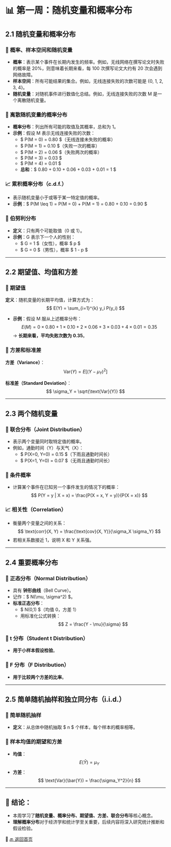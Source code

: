 # 📊 第一周：随机变量和概率分布

## 2.1 随机变量和概率分布
### 📌 概率、样本空间和随机变量
- **概率**：表示某个事件在长期内发生的频率。例如，无线网络在撰写论文时失败的概率是 20%，则意味着长期来看，每 100 次撰写论文大约有 20 次会遇到网络故障。
- **样本空间**：所有可能结果的集合。例如，无线连接失败的次数可能是 {0, 1, 2, 3, 4}。
- **随机变量**：对随机事件进行数值化总结。例如，无线连接失败的次数 M 是一个离散随机变量。

### 🎯 离散随机变量的概率分布
- **概率分布**：列出所有可能的取值及其概率，总和为 1。
- **示例**：假设 M 表示无线连接失败的次数：
  - $ P(M = 0) = 0.80 $（无线连接未失败的概率）
  - $ P(M = 1) = 0.10 $（失败一次的概率）
  - $ P(M = 2) = 0.06 $（失败两次的概率）
  - $ P(M = 3) = 0.03 $
  - $ P(M = 4) = 0.01 $
  - **总和**：$ 0.80 + 0.10 + 0.06 + 0.03 + 0.01 = 1 $

### 📈 累积概率分布（c.d.f.）
- 表示随机变量小于或等于某一特定值的概率。
- **示例**：$ P(M \leq 1) = P(M = 0) + P(M = 1) = 0.80 + 0.10 = 0.90 $

### 🎯 伯努利分布
- **定义**：只有两个可能取值（0 或 1）。
- **示例**：G 表示下一个人的性别：
  - $ G = 1 $（女性），概率 $ p $
  - $ G = 0 $（男性），概率 $ 1 - p $

---

## 2.2 期望值、均值和方差
### 📌 期望值
**定义**：随机变量的长期平均值，计算方式为：
$$
E(Y) = \sum_{i=1}^{k} y_i P(y_i)
$$

- **示例**：假设 M 服从上述概率分布：
$$
E(M) = 0 \times 0.80 + 1 \times 0.10 + 2 \times 0.06 + 3 \times 0.03 + 4 \times 0.01 = 0.35
$$
→ **长期来看，平均失败次数为 0.35**。

### 🎯 方差和标准差
**方差（Variance）**：
$$
\text{Var}(Y) = E[(Y - \mu_Y)^2]
$$

**标准差（Standard Deviation）**：
$$
\sigma_Y = \sqrt{\text{Var}(Y)}
$$

---

## 2.3 两个随机变量
### 📌 联合分布（Joint Distribution）
- 表示两个变量同时取特定值的概率。
- 例如，通勤时间（Y）与天气（X）：
  - $ P(X=0, Y=0) = 0.15 $（下雨且通勤时间长）
  - $ P(X=1, Y=0) = 0.07 $（无雨且通勤时间长）

### 🎯 条件概率
- 计算某个事件在已知另一个事件发生的情况下的概率：
  $$
  P(Y = y | X = x) = \frac{P(X = x, Y = y)}{P(X = x)}
  $$

### 📈 相关性（Correlation）
- 衡量两个变量之间的关系：
  $$
  \text{corr}(X, Y) = \frac{\text{cov}(X, Y)}{\sigma_X \sigma_Y}
  $$
- 若相关系数接近 1，说明 X 和 Y 关系强。

---

## 2.4 重要概率分布
### 🎯 正态分布（Normal Distribution）
- 具有 **钟形曲线**（Bell Curve）。
- 记作：$ N(\mu, \sigma^2) $。
- **标准正态分布**：
  - $ N(0,1) $（均值 0，方差 1）
  - 用标准化公式转换：
    $$
    Z = \frac{Y - \mu}{\sigma}
    $$

### 📌 t 分布（Student t Distribution）
- **用于小样本假设检验**。

### 📌 F 分布（F Distribution）
- **用于比较两个方差的比率**。

---

## 2.5 简单随机抽样和独立同分布（i.i.d.）
### 📌 简单随机抽样
- **定义**：从总体中随机抽取 $ n $ 个样本，每个样本的概率相等。

### 🎯 样本均值的期望和方差
- **均值**：
  $$
  E(\bar{Y}) = \mu_Y
  $$
- **方差**：
  $$
  \text{Var}(\bar{Y}) = \frac{\sigma_Y^2}{n}
  $$

---

## 📌 结论：
- 本周学习了**随机变量、概率分布、期望值、方差、联合分布**等核心概念。
- **理解概率分布**对于经济学和统计学至关重要，后续内容将深入研究统计推断和假设检验。

📌 [🔙 返回首页](../index.md)
